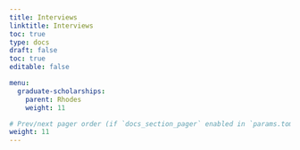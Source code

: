 ```yaml
---
title: Interviews
linktitle: Interviews
toc: true
type: docs
draft: false
toc: true
editable: false

menu:
  graduate-scholarships:
    parent: Rhodes
    weight: 11

# Prev/next pager order (if `docs_section_pager` enabled in `params.toml`)
weight: 11
---
```

